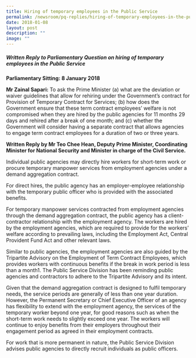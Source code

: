 ```yaml
---
title: Hiring of temporary employees in the Public Service
permalink: /newsroom/pq-replies/hiring-of-temporary-employees-in-the-public-service/
date: 2018-01-08
layout: post
description: ""
image: ""
---
```

##### Written Reply to Parliamentary Question on hiring of temporary employees in the Public Service
 
**Parliamentary Sitting: 8 January 2018** 
  
**Mr Zainal Sapari:** To ask the Prime Minister (a) what are the deviation or waiver guidelines that allow for rehiring under the Government’s contract for Provision of Temporary Contract for Services; (b) how does the Government ensure that these term contract employees’ welfare is not compromised when they are hired by the public agencies for 11 months 29 days and rehired after a break of one month; and (c) whether the Government will consider having a separate contract that allows agencies to engage term contract employees for a duration of two or three years.   
  
**Written Reply by Mr Teo Chee Hean, Deputy Prime Minister, Coordinating Minister for National Security and Minister in charge of the Civil Service.**  
  
Individual public agencies may directly hire workers for short-term work or procure temporary manpower services from employment agencies under a demand aggregation contract.   
  
For direct hires, the public agency has an employer-employee relationship with the temporary public officer who is provided with the associated benefits.    
  
For temporary manpower services contracted from employment agencies through the demand aggregation contract, the public agency has a client-contractor relationship with the employment agency. The workers are hired by the employment agencies, which are required to provide for the workers’ welfare according to prevailing laws, including the Employment Act, Central Provident Fund Act and other relevant laws.   
  
Similar to public agencies, the employment agencies are also guided by the Tripartite Advisory on the Employment of Term Contract Employees, which provides workers with continuous benefits if the break in work period is less than a month1. The Public Service Division has been reminding public agencies and contractors to adhere to the Tripartite Advisory and its intent.   
  
Given that the demand aggregation contract is designed to fulfil temporary needs, the service periods are generally of less than one year duration. However, the Permanent Secretary or Chief Executive Officer of an agency has flexibility to extend with the employment agency, the services of the temporary worker beyond one year, for good reasons such as when the short-term work needs to slightly exceed one year. The workers will continue to enjoy benefits from their employers throughout their engagement period as agreed in their employment contracts.   
  
For work that is more permanent in nature, the Public Service Division advises public agencies to directly recruit individuals as public officers.